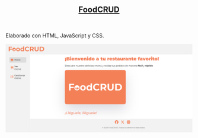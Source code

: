 <div align="center">
      <h2>
        <a
          href="https://luispinto90.github.io/CRUDComida/"
          target="_blank"
          >FoodCRUD</a
        >
      </h2>
      <br />
</div>

<p>Elaborado con HTML, JavaScript y CSS.</p>

![Imagen](img/001.png)
